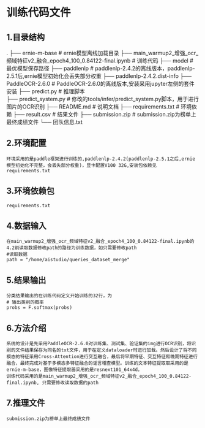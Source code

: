 # 训练代码文件   
## 1.目录结构 
.
├── ernie-m-base                                                                     # ernie模型离线加载目录
├── main_warmup2_增强_ocr_频域特征v2_融合_epoch4_100_0.84122-final.ipynb              # 训练代码
├── model                                                                            # 最优模型保存路径
├── paddlenlp                                                                        # paddlenlp-2.4.2的离线版本，paddlenlp-2.5.1后,ernie模型初始化会丢失部分权重
├── paddlenlp-2.4.2.dist-info
├── PaddleOCR-2.6.0                                                                  # PaddleOCR-2.6.0的离线版本,安装采用jupyter左侧的套件安装
├── predict.py                                                                       # 推理脚本       
├── predict_system.py                                                                # 修改的tools/infer/predict_system.py脚本，用于进行图片的OCR识别 
├── README.md                                                                        # 说明文档
├── requirements.txt                                                                 # 环境依赖
├── result.csv                                                                       # 结果文件
├── submission.zip                                                                   # submission.zip为榜单上最终成绩文件
└── 团队信息.txt
## 2.环境配置 
    环境采用的是paddle框架进行训练的,paddlenlp-2.4.2(paddlenlp-2.5.1之后,ernie模型初始化不完整，会丢失部分权重)，显卡配置V100 32G,安装包依赖见requirements.txt
## 3.环境依赖包  
    requirements.txt
## 4.数据输入  
    在main_warmup2_增强_ocr_频域特征v2_融合_epoch4_100_0.84122-final.ipynb的4.2前读取数据修改path的路径为训练数据，如只需要修改path  
    #读取数据
    path = "/home/aistudio/queries_dataset_merge"
## 5.结果输出  
    分类结果输出的在训练代码定义开始训练的32行，为
    # 输出类别的概率
    probs = F.softmax(probs)
## 6.方法介绍  
    系统的设计是先采用PaddleOCR-2.6.0对训练集、测试集、验证集的img进行OCR识别，将识别的文件结果保存为同名的txt文件，用于在定义dataloader时进行加载。然后设计了将不同模态的特征采用Cross-Attention进行交互融合，最后将早期特征、交互特征和晚期特征进行融合，最终完成对基于多模态多特征融合的谣言稽查模型。训练的文本特征提取取采用的是ernie-m-base，图像特征提取器采用的是resnext101_64x4d。
    训练代码采用的是main_warmup2_增强_ocr_频域特征v2_融合_epoch4_100_0.84122-final.ipynb, 只需要修改读取数据的path
## 7.推理文件  
    submission.zip为榜单上最终成绩文件